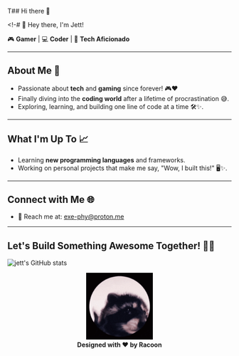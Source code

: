 T## Hi there 👋

<!-# 👋 Hey there, I'm Jett! 

🎮 **Gamer** | 💻 **Coder** | 🔧 **Tech Aficionado**

---

## About Me 🚀
- Passionate about **tech** and **gaming** since forever! 🎮❤️
- Finally diving into the **coding world** after a lifetime of procrastination 😅.
- Exploring, learning, and building one line of code at a time 🛠️✨.


---

## What I'm Up To 📈
- Learning **new programming languages** and frameworks.  
- Working on personal projects that make me say, "Wow, I built this!" 🖥️✨.  
  

---

## Connect with Me 🌐
- 📧 Reach me at: exe-phy@proton.me

---

## Let's Build Something Awesome Together! 🚀🎉

![jett's GitHub stats](https://github-readme-stats.vercel.app/api?username=exe-padawan&show_icons=true&theme=dark)

<p align="center">
  <img src="mapache-pedro.gif" alt="Awesome GIF" width="150" />
  
  <br>
  <b>Designed with ❤️ by Racoon</b>
</p>
